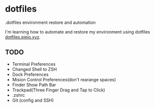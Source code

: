 # dotfiles
.dotfiles environment restore and automation

I'm learning how to automate and restore my environment using dotfiles [dotfiles.eieio.xyz](http://dotfiles/eieio.xyz).


## TODO
 - Terminal Preferences
 - Changed Shell to ZSH
 - Dock Preferences
 - Mision Control Preferences(don't rearange spaces)
 - Finder Show Path Bar
 - Trackpad(Three Finger Drag and Tap to Click)
 - .zshrc
 - Git (config and SSH)
